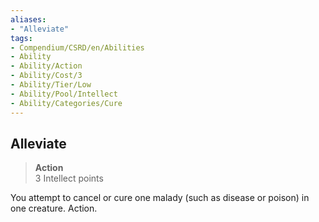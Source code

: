 ```yaml
---
aliases:
- "Alleviate"
tags:
- Compendium/CSRD/en/Abilities
- Ability
- Ability/Action
- Ability/Cost/3
- Ability/Tier/Low
- Ability/Pool/Intellect
- Ability/Categories/Cure
---
```


  
## Alleviate  
>**Action**  
>3 Intellect points
  
You attempt to cancel or cure one malady (such as disease or poison) in one creature. Action.